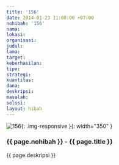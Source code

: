 ```yaml
---
title: '156'
date: 2014-01-23 11:08:00 +07:00
nohibah: '156'
nama:
lokasi:
organisasi:
judul:
lama:
target:
keberhasilan:
tipe:
strategi:
kuantitas:
dana:
deskripsi:
masalah:
solusi:
layout: hibah
---
```


![156](/static/img/hibahcms/156.png){: .img-responsive }{: width="350" }

### {{ page.nohibah }} - {{ page.title }}

{{ page.deskripsi }}
